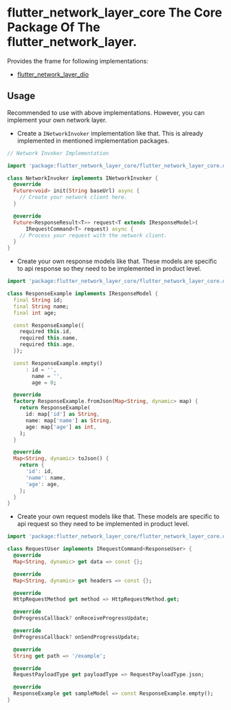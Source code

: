 # flutter_network_layer_core The Core Package Of The flutter_network_layer.

Provides the frame for following implementations:

- [flutter_network_layer_dio](https://github.com/femrek/flutter_network_layer/tree/main/flutter_network_layer_dio)

## Usage

Recommended to use with above implementations. However, you can implement your own network layer.

- Create a `INetworkInvoker` implementation like that. This is already implemented in mentioned implementation packages.

```dart
// Network Invoker Implementation

import 'package:flutter_network_layer_core/flutter_network_layer_core.dart';

class NetworkInvoker implements INetworkInvoker {
  @override
  Future<void> init(String baseUrl) async {
    // Create your network client here.
  }

  @override
  Future<ResponseResult<T>> request<T extends IResponseModel>(
      IRequestCommand<T> request) async {
    // Process your request with the network client.
  }
}
```

- Create your own response models like that. These models are specific to api response so they need to be implemented
  in product level.

```dart
import 'package:flutter_network_layer_core/flutter_network_layer_core.dart';

class ResponseExample implements IResponseModel {
  final String id;
  final String name;
  final int age;

  const ResponseExample({
    required this.id,
    required this.name,
    required this.age,
  });

  const ResponseExample.empty()
      : id = '',
        name = '',
        age = 0;

  @override
  factory ResponseExample.fromJson(Map<String, dynamic> map) {
    return ResponseExample(
      id: map['id'] as String,
      name: map['name'] as String,
      age: map['age'] as int,
    );
  }

  @override
  Map<String, dynamic> toJson() {
    return {
      'id': id,
      'name': name,
      'age': age,
    };
  }
}
```

- Create your own request models like that. These models are specific to api request so they need to be implemented
  in product level.

```dart
import 'package:flutter_network_layer_core/flutter_network_layer_core.dart';

class RequestUser implements IRequestCommand<ResponseUser> {
  @override
  Map<String, dynamic> get data => const {};

  @override
  Map<String, dynamic> get headers => const {};

  @override
  HttpRequestMethod get method => HttpRequestMethod.get;

  @override
  OnProgressCallback? onReceiveProgressUpdate;

  @override
  OnProgressCallback? onSendProgressUpdate;

  @override
  String get path => '/example';

  @override
  RequestPayloadType get payloadType => RequestPayloadType.json;

  @override
  ResponseExample get sampleModel => const ResponseExample.empty();
}
```
